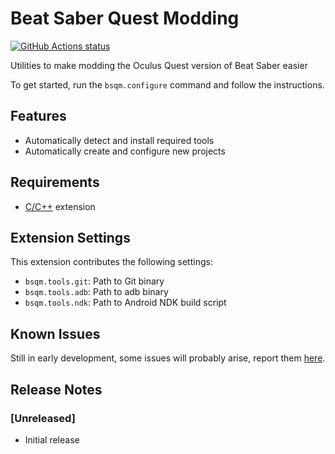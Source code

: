 # Beat Saber Quest Modding

[![GitHub Actions status](https://github.com/raftario/vscode-bsqm/workflows/Main%20workflow/badge.svg)](https://github.com/raftario/vscode-bsqm/actions)

Utilities to make modding the Oculus Quest version of Beat Saber easier

To get started, run the `bsqm.configure` command and follow the instructions.

## Features

-   Automatically detect and install required tools
-   Automatically create and configure new projects

## Requirements

-   [C/C++](https://marketplace.visualstudio.com/items?itemName=ms-vscode.cpptools) extension

## Extension Settings

This extension contributes the following settings:

-   `bsqm.tools.git`: Path to Git binary
-   `bsqm.tools.adb`: Path to adb binary
-   `bsqm.tools.ndk`: Path to Android NDK build script

## Known Issues

Still in early development, some issues will probably arise, report them [here](https://github.com/raftario/vscode-bsqm/issues).

## Release Notes

### [Unreleased]

-   Initial release
